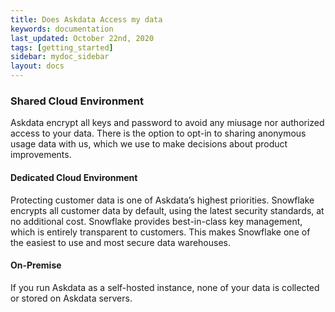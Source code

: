 ```yaml
---
title: Does Askdata Access my data
keywords: documentation
last_updated: October 22nd, 2020
tags: [getting_started]
sidebar: mydoc_sidebar
layout: docs
---
```


### Shared Cloud Environment

Askdata encrypt all keys and password to avoid any miusage nor authorized access to your data.
There is the option to opt-in to sharing anonymous usage data with us, which we use to make decisions about product improvements. 

#### Dedicated Cloud Environment

Protecting customer data is one of Askdata’s highest priorities. Snowflake encrypts all customer data by default, using the latest security standards, at no additional cost. Snowflake provides best-in-class key management, which is entirely transparent to customers. This makes Snowflake one of the easiest to use and most secure data warehouses.

#### On-Premise

If you run Askdata as a self-hosted instance, none of your data is collected or stored on Askdata servers.

